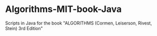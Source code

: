 # Algorithms-MIT-book-Java
Scripts in Java for the book "ALGORITHMS (Cormen, Leiserson, Rivest, Stein) 3rd Edition" 
